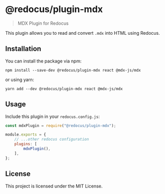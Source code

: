 # @redocus/plugin-mdx

> MDX Plugin for Redocus

This plugin allows you to read and convert `.mdx` into HTML using Redocus.

## Installation

You can install the package via npm:

```shell
npm install --save-dev @redocus/plugin-mdx react @mdx-js/mdx
```

or using yarn:

```shell
yarn add --dev @redocus/plugin-mdx react @mdx-js/mdx
```

## Usage

Include this plugin in your `redocus.config.js`:

```javascript
const mdxPlugin = require("@redocus/plugin-mdx");

module.exports = {
    // ...other redocus configuration
    plugins: [
        mdxPlugin(),
    ],
};
```

## License

This project is licensed under the MIT License.
